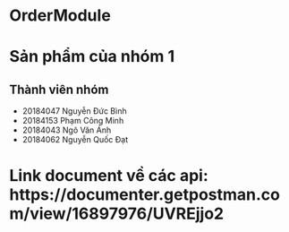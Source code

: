 # OrderModule
<H1>Sản phẩm của nhóm 1</H1>
<H2>Thành viên nhóm </H2>
<ul>
  <li> 20184047	Nguyễn Đức Bình </li>
  <li> 20184153	Phạm Công Minh </li>
  <li> 20184043	Ngô Văn Ánh </li>
  <li> 20184062	Nguyễn Quốc Đạt </li>
</ul>
<H1> Link document về các api: https://documenter.getpostman.com/view/16897976/UVREjjo2 <H1>
